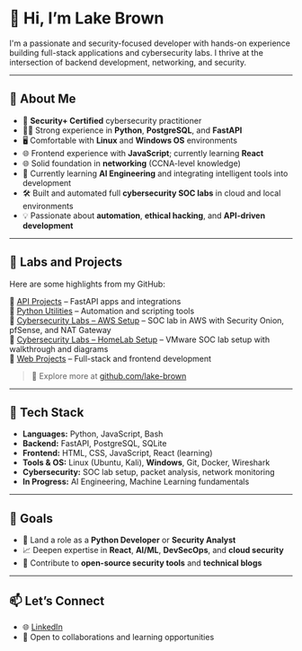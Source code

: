 # 👋 Hi, I’m Lake Brown

I'm a passionate and security-focused developer with hands-on experience building full-stack applications and cybersecurity labs. I thrive at the intersection of backend development, networking, and security.

---

## 🧠 About Me

- 🔐 **Security+ Certified** cybersecurity practitioner  
- 🧑‍💻 Strong experience in **Python**, **PostgreSQL**, and **FastAPI**  
- 🖥️ Comfortable with **Linux** and **Windows OS** environments  
- 🌐 Frontend experience with **JavaScript**; currently learning **React**  
- 🌐 Solid foundation in **networking** (CCNA-level knowledge)  
- 🧠 Currently learning **AI Engineering** and integrating intelligent tools into development  
- 🛠️ Built and automated full **cybersecurity SOC labs** in cloud and local environments  
- 💡 Passionate about **automation**, **ethical hacking**, and **API-driven development**

---

## 🧪 Labs and Projects

Here are some highlights from my GitHub:

🔸 [API Projects](https://github.com/lake-brown?tab=repositories&q=api&type=&language=) – FastAPI apps and integrations  
🔸 [Python Utilities](https://github.com/lake-brown/Python_Projects) – Automation and scripting tools  
🔸 [Cybersecurity Labs – AWS Setup](https://github.com/lake-brown/AWS-SOCLab) – SOC lab in AWS with Security Onion, pfSense, and NAT Gateway  
🔸 [Cybersecurity Labs – HomeLab Setup](https://github.com/lake-brown/SOC--HomeLab) – VMware SOC lab setup with walkthrough and diagrams  
🔸 [Web Projects](https://github.com/lake-brown?tab=repositories&q=javascript&type=&language=) – Full-stack and frontend development

> 🔗 Explore more at [github.com/lake-brown](https://github.com/lake-brown)

---

## 🧰 Tech Stack

- **Languages:** Python, JavaScript, Bash  
- **Backend:** FastAPI, PostgreSQL, SQLite  
- **Frontend:** HTML, CSS, JavaScript, React (learning)  
- **Tools & OS:** Linux (Ubuntu, Kali), **Windows**, Git, Docker, Wireshark  
- **Cybersecurity:** SOC lab setup, packet analysis, network monitoring  
- **In Progress:** AI Engineering, Machine Learning fundamentals

---

## 🎯 Goals

- 🚀 Land a role as a **Python Developer** or **Security Analyst**  
- 📈 Deepen expertise in **React**, **AI/ML**, **DevSecOps**, and **cloud security**  
- 💼 Contribute to **open-source security tools** and **technical blogs**

---

## 📫 Let’s Connect

- 🌐 [LinkedIn](https://www.linkedin.com/in/lakelyne-brown) 
- 💬 Open to collaborations and learning opportunities
